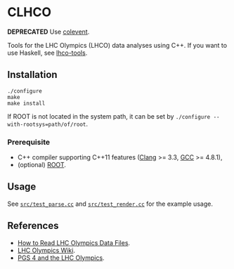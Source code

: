 # CLHCO

**DEPRECATED** Use [colevent](https://github.com/cbpark/colevent).

Tools for the LHC Olympics (LHCO) data analyses using C++. If you want to use Haskell, see [lhco-tools](https://github.com/cbpark/lhco-tools).

## Installation

```shell
./configure
make
make install
```
If ROOT is not located in the system path, it can be set by `./configure --with-rootsys=path/of/root`.

### Prerequisite

- C++ compiler supporting C++11 features ([Clang](http://clang.llvm.org/cxx_status.html) >= 3.3, [GCC](https://gcc.gnu.org/projects/cxx-status.html) >= 4.8.1),
- (optional) [ROOT](https://root.cern.ch/).

## Usage

See [`src/test_parse.cc`](src/test_parse.cc) and [`src/test_render.cc`](src/test_render.cc) for the example usage.

## References

- [How to Read LHC Olympics Data Files](http://madgraph.phys.ucl.ac.be/Manual/lhco.html).
- [LHC Olympics Wiki](http://www.jthaler.net/olympicswiki/doku.php).
- [PGS 4 and the LHC Olympics](http://online.kitp.ucsb.edu/online/lhco_c06/conway/).
